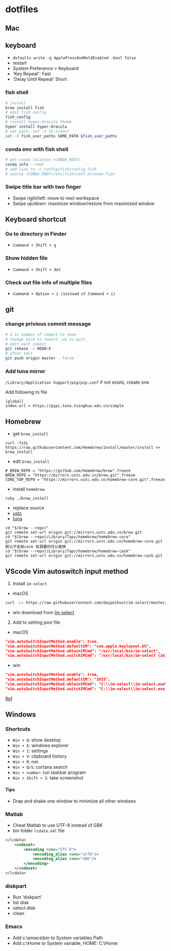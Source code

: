 # dotfiles

## Mac

## keyboard
- `defaults write -g ApplePressAndHoldEnabled -bool false`
- restart
- System Preference > Keyboard
- 'Key Repeat': Fast
- 'Delay Until Repeat' Short

### fish shell
```bash
# install
brew install fish
# edit fish config
fish_config
# install hyper-dracula theme
hyper install hyper-dracula
# set path, set -e to erase?
set -U fish_user_paths SOME_PATH $fish_user_paths
```

### conda env with fish shell
```bash
# get conda location <CONDA_ROOT>
conda info --root
# add line to ~/.config/fish/config.fish
# source <CONDA_ROOT>/etc/fish/conf.d/conda.fish
```

### Swipe title bar with two finger
- Swipe right/left: move to next workspace
- Swipe up/down: maximize window/restore from maximized window

## Keyboard shortcut

### Go to directory in Finder
- `Command + Shift + g`

### Show hidden file
- `Command + Shift + dot`

### Check out file info of multiple files
- `Command + Option + i (instead of Command + i)`


## git

### change privious commit message
```bash
# X is number of commit to show
# change pick to reword :wq to quit
# edit each commit
git rebase -i HEAD~X
# after edit
git push origin master --force
```

### Add tuna mirror
`/Library/Application Support/pip/pip.conf` if not exists, create one

Add following to file
```
[global]
index-url = https://pypi.tuna.tsinghua.edu.cn/simple
```
## Homebrew

- get `brew_install`
```
curl -fsSL https://raw.githubusercontent.com/Homebrew/install/master/install >> brew_install
```

- edit `brew_install`
```
# BREW_REPO = "https://github.com/Homebrew/brew".freeze
BREW_REPO = "https://mirrors.ustc.edu.cn/brew.git".freeze
CORE_TAP_REPO = "https://mirrors.ustc.edu.cn/homebrew-core.git".freeze
```

- install `homebrew`
```
ruby ./brew_install
```

- replace source 
- [ustc](http://mirrors.ustc.edu.cn/)
- [tuna](https://mirrors.tuna.tsinghua.edu.cn/)
```
cd "$(brew --repo)"
git remote set-url origin git://mirrors.ustc.edu.cn/brew.git
cd "$(brew --repo)/Library/Taps/homebrew/homebrew-core"
git remote set-url origin git://mirrors.ustc.edu.cn/homebrew-core.git
默认不安装cask 有需要的可以替换
cd "$(brew --repo)/Library/Taps/homebrew/homebrew-cask"
git remote set-url origin git://mirrors.ustc.edu.cn/homebrew-cask.git
```

## VScode Vim autoswitch input method

1. Install `im-select`
- macOS
```bash
curl -Ls https://raw.githubusercontent.com/daipeihust/im-select/master/install_mac.sh | sh
```
- win download from [Im-select](https://github.com/daipeihust/im-select)

2. Add to setting json file
- macOS

```json
"vim.autoSwitchInputMethod.enable": true,
"vim.autoSwitchInputMethod.defaultIM": "com.apple.keylayout.US",
"vim.autoSwitchInputMethod.obtainIMCmd": "/usr/local/bin/im-select",
"vim.autoSwitchInputMethod.switchIMCmd": "/usr/local/bin/im-select {im}"
```

- win
```json
"vim.autoSwitchInputMethod.enable": true,
"vim.autoSwitchInputMethod.defaultIM": "1033",
"vim.autoSwitchInputMethod.obtainIMCmd": "C:\\im-select\\im-select.exe", 
"vim.autoSwitchInputMethod.switchIMCmd": "C:\\im-select\\im-select.exe {im}"
```
[Ref](https://github.com/VSCodeVim/Vim#input-method)

## Windows

### Shortcuts

- `Win + D`: show desktop
- `Win + E`: windows explorer
- `Win + I`: settings
- `Win + V`: clipboard history
- `Win + R`: run
- `Win + Q/S`: cortana search
- `Win + number`: run taskbar program
- `Win + Shift + S`: take screenshot

#### Tips

- Drap and shake one window to minimize all other windows

### Matlab
- Cheat Matlab to use UTF-8 instead of GBK
- bin folder `lcdata.xml` file

```xml
</lcdata>
    <codeset>
        <encoding name="UTF-8">  
            <encoding_alias name="utf8"/>  
            <encoding_alias name="GBK"/>  
        </encoding>
    </codeset>
</lcdata>
```

### diskpart
- Run 'diskpart'
- list disk
- select disk
- clean

### Emacs
- Add c:\emacs\bin to System variables Path
- Add c:\Home to System variable, HOME: C:\Home
